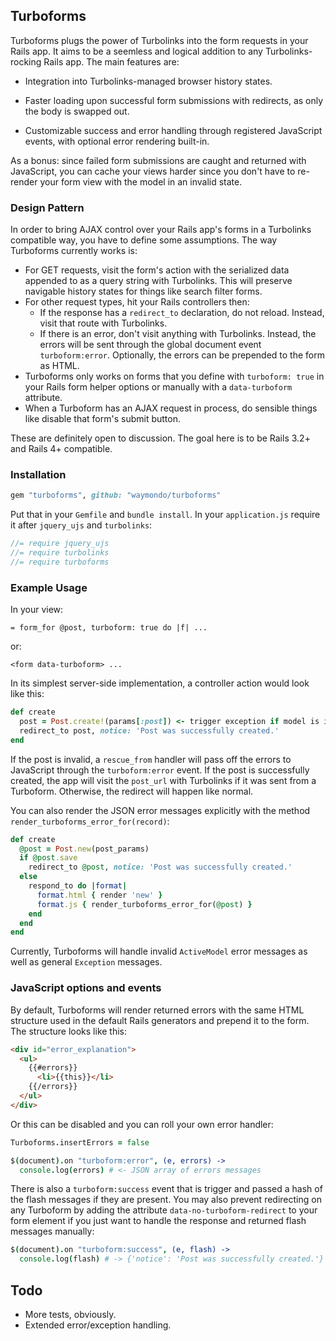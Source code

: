 ## Turboforms

Turboforms plugs the power of Turbolinks into the form requests in your Rails app. It aims to be a seemless and logical addition to any Turbolinks-rocking Rails app. The main features are:

* Integration into Turbolinks-managed browser history states.

* Faster loading upon successful form submissions with redirects, as only the body is swapped out.

* Customizable success and error handling through registered JavaScript events, with optional error rendering built-in.

As a bonus: since failed form submissions are caught and returned with JavaScript, you can cache your views harder since you don't have to re-render your form view with the model in an invalid state.

### Design Pattern

In order to bring AJAX control over your Rails app's forms in a Turbolinks compatible way, you have to define some assumptions. The way Turboforms currently works is:

* For GET requests, visit the form's action with the serialized data appended to as a query string with Turbolinks. This will preserve navigable history states for things like search filter forms.
* For other request types, hit your Rails controllers then:
    - If the response has a `redirect_to` declaration, do not reload. Instead, visit that route with Turbolinks.
    - If there is an error, don't visit anything with Turbolinks. Instead, the errors will be sent through the global document event `turboform:error`. Optionally, the errors can be prepended to the form as HTML.
* Turboforms only works on forms that you define with `turboform: true` in your Rails form helper options or manually with a `data-turboform` attribute.
* When a Turboform has an AJAX request in process, do sensible things like disable that form's submit button.

These are definitely open to discussion. The goal here is to be Rails 3.2+ and Rails 4+ compatible. 

### Installation

``` ruby
gem "turboforms", github: "waymondo/turboforms"
```

Put that in your `Gemfile` and `bundle install`. In your `application.js` require it after `jquery_ujs` and `turbolinks`:

``` javascript
//= require jquery_ujs  
//= require turbolinks  
//= require turboforms
```

### Example Usage

In your view:

```
= form_for @post, turboform: true do |f| ...
```

or:

```
<form data-turboform> ...
```

In its simplest server-side implementation, a controller action would look like this:

``` ruby
def create
  post = Post.create!(params[:post]) <- trigger exception if model is invalid
  redirect_to post, notice: 'Post was successfully created.'
end
```

If the post is invalid, a `rescue_from` handler will pass off the errors to JavaScript through the `turboform:error` event. If the post is successfully created, the app will visit the `post_url` with Turbolinks if it was sent from a Turboform. Otherwise, the redirect will happen like normal.

You can also render the JSON error messages explicitly with the method `render_turboforms_error_for(record)`:

``` ruby
def create
  @post = Post.new(post_params)
  if @post.save
    redirect_to @post, notice: 'Post was successfully created.'
  else
    respond_to do |format|
      format.html { render 'new' }
      format.js { render_turboforms_error_for(@post) }
    end
  end
end
```

Currently, Turboforms will handle invalid `ActiveModel` error messages as well as general `Exception` messages.

### JavaScript options and events

By default, Turboforms will render returned errors with the same HTML structure used in the default Rails generators and prepend it to the form. The structure looks like this:

``` html
<div id="error_explanation">
  <ul>
    {{#errors}}
      <li>{{this}}</li>
    {{/errors}}
  </ul>
</div>
```

Or this can be disabled and you can roll your own error handler:

``` coffeescript
Turboforms.insertErrors = false

$(document).on "turboform:error", (e, errors) ->
  console.log(errors) # <- JSON array of errors messages
```

There is also a `turboform:success` event that is trigger and passed a hash of the flash messages if they are present. You may also prevent redirecting on any Turboform by adding the attribute `data-no-turboform-redirect` to your form element if you just want to handle the response and returned flash messages manually:

``` coffeescript
$(document).on "turboform:success", (e, flash) ->
  console.log(flash) # -> {'notice': 'Post was successfully created.'}
```

## Todo

* More tests, obviously.
* Extended error/exception handling.

